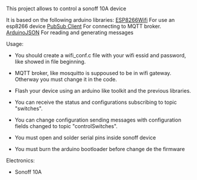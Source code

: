 This project allows to control a sonoff 10A device


It is based on the following arduino libraries:
[ESP8266Wifi]() For use an esp8266 device
[PubSub Client](https://github.com/knolleary/pubsubclient) For connecting to MQTT broker.
[ArduinoJSON]() For reading and generating messages


Usage:

 * You should create a wifi_conf.c file with your wifi essid and password, like showed in file beginning.
 * MQTT broker, like mosquitto is suppoused to be in wifi gateway. Otherway you must change it in the code.
 * Flash your device using an arduino like toolkit and the previous libraries.

 * You can receive the status and configurations subscribing to topic "switches".
 * You can change configuration sending messages with configuration fields changed to topic "controlSwitches".

 * You must open and solder serial pins inside sonoff device
 * You must burn the arduino bootloader before change de the firmware


Electronics:

 * Sonoff 10A


